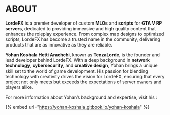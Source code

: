 # ABOUT

**LordeFX** is a premier developer of custom **MLOs** and **scripts** for **GTA V RP servers**, dedicated to providing immersive and high quality content that enhances the roleplay experience. From complex map designs to optimized scripts, LordeFX has become a trusted name in the community, delivering products that are as innovative as they are reliable.

**Yohan Koshala Hetti Arachchi**, known as **TenzaLorde**, is the founder and lead developer behind LordeFX. With a deep background in **network technology**, **cybersecurity**, and **creative design**, Yohan brings a unique skill set to the world of game development. His passion for blending technology with creativity drives the vision for LordeFX, ensuring that every project not only meets but exceeds the expectations of server owners and players alike.

For more information about Yohan’s background and expertise, visit his :&#x20;

{% embed url="https://yohan-koshala.gitbook.io/yohan-koshala" %}
